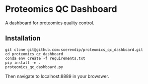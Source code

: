 # Proteomics QC Dashboard
A dashboard for proteomics quality control.

## Installation

    git clone git@github.com:soerendip/proteomics_qc_dashboard.git 
    cd proteomics_qc_dashboard
    conda env create -f requirements.txt
    pip install -e . 
    proteomics_qc_dashboard.py

Then navigate to localhost:8889 in your browswer.
